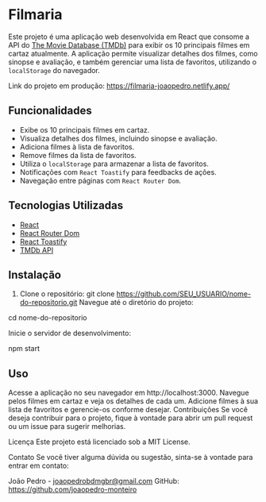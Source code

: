 # Filmaria

Este projeto é uma aplicação web desenvolvida em React que consome a API do [The Movie Database (TMDb)](https://www.themoviedb.org/) para exibir os 10 principais filmes em cartaz atualmente. A aplicação permite visualizar detalhes dos filmes, como sinopse e avaliação, e também gerenciar uma lista de favoritos, utilizando o `localStorage` do navegador.

Link do projeto em produção: https://filmaria-joaopedro.netlify.app/

## Funcionalidades

- Exibe os 10 principais filmes em cartaz.
- Visualiza detalhes dos filmes, incluindo sinopse e avaliação.
- Adiciona filmes à lista de favoritos.
- Remove filmes da lista de favoritos.
- Utiliza o `localStorage` para armazenar a lista de favoritos.
- Notificações com `React Toastify` para feedbacks de ações.
- Navegação entre páginas com `React Router Dom`.

## Tecnologias Utilizadas

- [React](https://reactjs.org/)
- [React Router Dom](https://reactrouter.com/)
- [React Toastify](https://fkhadra.github.io/react-toastify/)
- [TMDb API](https://www.themoviedb.org/documentation/api)

## Instalação

1. Clone o repositório:
   git clone https://github.com/SEU_USUARIO/nome-do-repositorio.git
Navegue até o diretório do projeto:

cd nome-do-repositorio

Inicie o servidor de desenvolvimento:


npm start

## Uso

Acesse a aplicação no seu navegador em http://localhost:3000.
Navegue pelos filmes em cartaz e veja os detalhes de cada um.
Adicione filmes à sua lista de favoritos e gerencie-os conforme desejar.
Contribuições
Se você deseja contribuir para o projeto, fique à vontade para abrir um pull request ou um issue para sugerir melhorias.

Licença
Este projeto está licenciado sob a MIT License.

Contato
Se você tiver alguma dúvida ou sugestão, sinta-se à vontade para entrar em contato:

João Pedro - joaopedrobdmgbr@gmail.com
GitHub: https://github.com/joaopedro-monteiro
